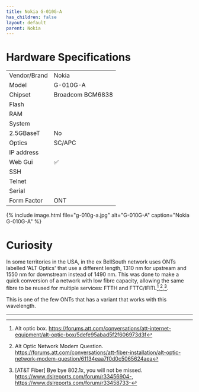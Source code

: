 ```yaml
---
title: Nokia G-010G-A
has_children: false
layout: default
parent: Nokia
---
```


# Hardware Specifications

|                |                  |
| -------------- | ---------------- |
| Vendor/Brand   | Nokia            |
| Model          | G-010G-A         |
| Chipset        | Broadcom BCM6838 |
| Flash          |                  |
| RAM            |                  |
| System         |                  |
| 2.5GBaseT      | No               |
| Optics         | SC/APC           |
| IP address     |                  |
| Web Gui        | ✅               |
| SSH            |                  |
| Telnet         |                  |
| Serial         |                  |
| Form Factor    | ONT              |


{% include image.html file="g-010g-a.jpg"  alt="G-010G-A" caption="Nokia G-010G-A" %}

# Curiosity

In some territories in the USA, in the ex BellSouth network uses ONTs labelled 'ALT Optics' that use a different length, 1310 nm for upstream and 1550 nm for downstream instead of 1490 nm.
This was done to make a quick conversion of a network with low fibre capacity, allowing the same fibre to be reused for multiple services: FTTH and FTTC/IFITL[^att_alt_optics_1],[^att_alt_optics_2],[^att_alt_optics_3].

This is one of the few ONTs that has a variant that works with this wavelength. 

<hr>

[^att_alt_optics_1]: Alt optic box. https://forums.att.com/conversations/att-internet-equipment/alt-optic-box/5defe95abad5f2f606973d3f
[^att_alt_optics_2]: Alt Optic Network Modem Question. https://forums.att.com/conversations/att-fiber-installation/alt-optic-network-modem-question/61134eaa7f0d0c5065624aea
[^att_alt_optics_3]: [AT&T Fiber] Bye bye 802.1x, you will not be missed. https://www.dslreports.com/forum/r33456904-, https://www.dslreports.com/forum/r33458733-
